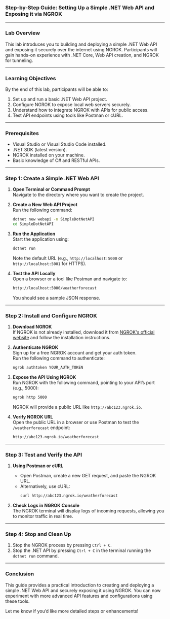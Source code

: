 ### Step-by-Step Guide: Setting Up a Simple .NET Web API and Exposing it via NGROK  

---

### **Lab Overview**  
This lab introduces you to building and deploying a simple .NET Web API and exposing it securely over the internet using NGROK. Participants will gain hands-on experience with .NET Core, Web API creation, and NGROK for tunneling.  

---

### **Learning Objectives**  
By the end of this lab, participants will be able to:  
1. Set up and run a basic .NET Web API project.  
2. Configure NGROK to expose local web servers securely.  
3. Understand how to integrate NGROK with APIs for public access.  
4. Test API endpoints using tools like Postman or cURL.  

---

### **Prerequisites**  
- Visual Studio or Visual Studio Code installed.  
- .NET SDK (latest version).  
- NGROK installed on your machine.  
- Basic knowledge of C# and RESTful APIs.  

---

### **Step 1: Create a Simple .NET Web API**  

1. **Open Terminal or Command Prompt**  
   Navigate to the directory where you want to create the project.  

2. **Create a New Web API Project**  
   Run the following command:  
   ```bash
   dotnet new webapi -n SimpleDotNetAPI
   cd SimpleDotNetAPI
   ```

3. **Run the Application**  
   Start the application using:  
   ```bash
   dotnet run
   ```
   Note the default URL (e.g., `http://localhost:5000` or `http://localhost:5001` for HTTPS).  

4. **Test the API Locally**  
   Open a browser or a tool like Postman and navigate to:  
   ```bash
   http://localhost:5000/weatherforecast
   ```
   You should see a sample JSON response.

---

### **Step 2: Install and Configure NGROK**  

1. **Download NGROK**  
   If NGROK is not already installed, download it from [NGROK's official website](https://ngrok.com/download) and follow the installation instructions.  

2. **Authenticate NGROK**  
   Sign up for a free NGROK account and get your auth token.  
   Run the following command to authenticate:  
   ```bash
   ngrok authtoken YOUR_AUTH_TOKEN
   ```

3. **Expose the API Using NGROK**  
   Run NGROK with the following command, pointing to your API’s port (e.g., 5000):  
   ```bash
   ngrok http 5000
   ```
   NGROK will provide a public URL like `http://abc123.ngrok.io`.  

4. **Verify NGROK URL**  
   Open the public URL in a browser or use Postman to test the `/weatherforecast` endpoint:  
   ```bash
   http://abc123.ngrok.io/weatherforecast
   ```

---

### **Step 3: Test and Verify the API**  

1. **Using Postman or cURL**  
   - Open Postman, create a new GET request, and paste the NGROK URL.  
   - Alternatively, use cURL:  
     ```bash
     curl http://abc123.ngrok.io/weatherforecast
     ```

2. **Check Logs in NGROK Console**  
   The NGROK terminal will display logs of incoming requests, allowing you to monitor traffic in real time.

---

### **Step 4: Stop and Clean Up**  

1. Stop the NGROK process by pressing `Ctrl + C`.  
2. Stop the .NET API by pressing `Ctrl + C` in the terminal running the `dotnet run` command.  

---

### **Conclusion**  
This guide provides a practical introduction to creating and deploying a simple .NET Web API and securely exposing it using NGROK. You can now experiment with more advanced API features and configurations using these tools.  

Let me know if you’d like more detailed steps or enhancements!
